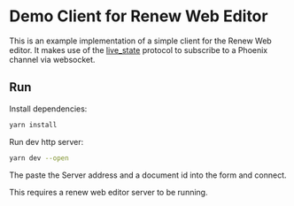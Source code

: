 # Demo Client for Renew Web Editor

This is an example implementation of a simple client for the Renew Web editor.
It makes use of the [live_state](https://hexdocs.pm/live_state/readme.html) protocol to subscribe to a Phoenix channel via websocket.

## Run

Install dependencies:

```sh
yarn install
```

Run dev http server:

```sh
yarn dev --open
```

The paste the Server address and a document id into the form and connect.

This requires a renew web editor server to be running.